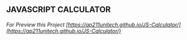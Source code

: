## JAVASCRIPT CALCULATOR

###### For Preview this Project [https://ap211unitech.github.io/JS-Calculator/](https://ap211unitech.github.io/JS-Calculator/)